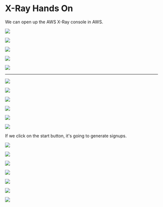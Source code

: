 # X-Ray Hands On

We can open up the AWS X-Ray console in AWS.

![](img/2022-04-26-17-23-26.png)

![](img/2022-04-26-17-23-52.png)

![](img/2022-04-26-17-24-08.png)

![](img/2022-04-26-17-24-33.png)

![](img/2022-04-26-17-24-52.png)

---

![](img/2022-04-26-17-25-47.png)

![](img/2022-04-26-17-26-14.png)

![](img/2022-04-26-17-26-32.png)

![](img/2022-04-26-17-28-08.png)

![](img/2022-04-26-17-28-49.png)

![](img/2022-04-26-17-29-04.png)

If we click on the start button, it's going to generate signups.

![](img/2022-04-26-17-30-37.png)

![](img/2022-04-26-17-31-57.png)

![](img/2022-04-26-17-32-15.png)

![](img/2022-04-26-17-33-25.png)

![](img/2022-04-26-17-33-37.png)

![](img/2022-04-26-17-34-14.png)

![](img/2022-04-26-17-35-06.png)

